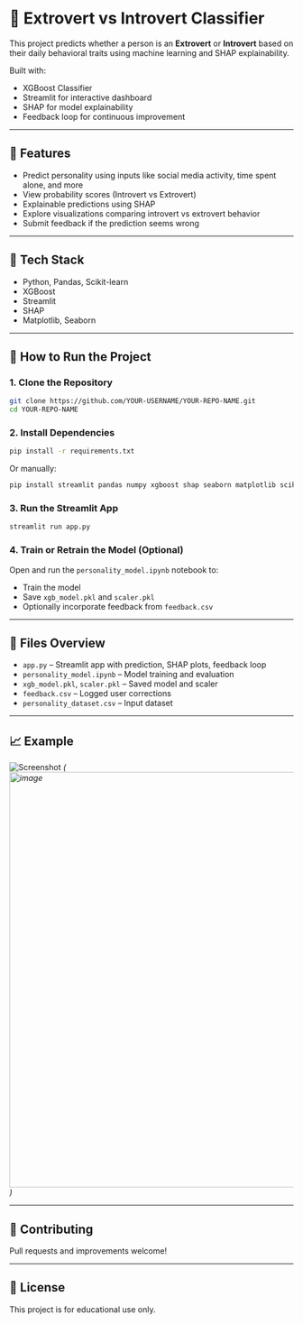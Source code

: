 # 🧠 Extrovert vs Introvert Classifier

This project predicts whether a person is an **Extrovert** or **Introvert** based on their daily behavioral traits using machine learning and SHAP explainability.

Built with:

- XGBoost Classifier
- Streamlit for interactive dashboard
- SHAP for model explainability
- Feedback loop for continuous improvement

---

## 🚀 Features

- Predict personality using inputs like social media activity, time spent alone, and more
- View probability scores (Introvert vs Extrovert)
- Explainable predictions using SHAP
- Explore visualizations comparing introvert vs extrovert behavior
- Submit feedback if the prediction seems wrong

---

## 🧰 Tech Stack

- Python, Pandas, Scikit-learn
- XGBoost
- Streamlit
- SHAP
- Matplotlib, Seaborn

---

## 🧪 How to Run the Project

### 1. Clone the Repository

```bash
git clone https://github.com/YOUR-USERNAME/YOUR-REPO-NAME.git
cd YOUR-REPO-NAME
```

### 2. Install Dependencies

```bash
pip install -r requirements.txt
```

Or manually:

```bash
pip install streamlit pandas numpy xgboost shap seaborn matplotlib scikit-learn joblib
```

### 3. Run the Streamlit App

```bash
streamlit run app.py
```

### 4. Train or Retrain the Model (Optional)

Open and run the `personality_model.ipynb` notebook to:

- Train the model
- Save `xgb_model.pkl` and `scaler.pkl`
- Optionally incorporate feedback from `feedback.csv`

---

## 📁 Files Overview

- `app.py` – Streamlit app with prediction, SHAP plots, feedback loop
- `personality_model.ipynb` – Model training and evaluation
- `xgb_model.pkl`, `scaler.pkl` – Saved model and scaler
- `feedback.csv` – Logged user corrections
- `personality_dataset.csv` – Input dataset

---

## 📈 Example

![Screenshot](screenshot.png) _(<img width="1280" height="737" alt="image" src="https://github.com/user-attachments/assets/bb915347-824a-4f10-b83c-12439c235b22" />
)_

---

## 🤝 Contributing

Pull requests and improvements welcome!

---

## 📄 License

This project is for educational use only.
